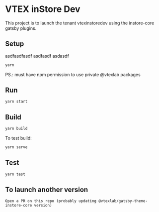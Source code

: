 # VTEX inStore Dev

This project is to launch the tenant vtexinstoredev using the instore-core gatsby plugins.

## Setup
asdfasdfasdf
asdfasdf
asdasdf
```bash
yarn
```

PS.: must have npm permission to use private @vtexlab packages

## Run

```bash
yarn start
```

## Build

```bash
yarn build
```

To test build:

```bash
yarn serve
```

## Test

```bash
yarn test
```

## To launch another version

```
Open a PR on this repo (probably updating @vtexlab/gatsby-theme-instore-core version)
```
